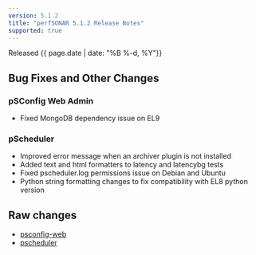 ```yaml
---
version: 5.1.2
title: "perfSONAR 5.1.2 Release Notes"
supported: true
---
```


Released {{ page.date | date: "%B %-d, %Y"}}

Bug Fixes and Other Changes
---------------------

### pSConfig Web Admin

- Fixed MongoDB dependency issue on EL9

### pScheduler
- Improved error message when an archiver plugin is not installed
- Added text and html formatters to latency and latencybg tests
- Fixed pscheduler.log permissions issue on Debian and Ubuntu
- Python string formatting changes to fix compatibility with EL8 python version


Raw changes
-----------
-   [psconfig-web](https://github.com/perfsonar/psconfig-web/compare/v5.1.1...v5.1.2)
-   [pscheduler](https://github.com/perfsonar/pscheduler/compare/v5.1.1...v5.1.2)
